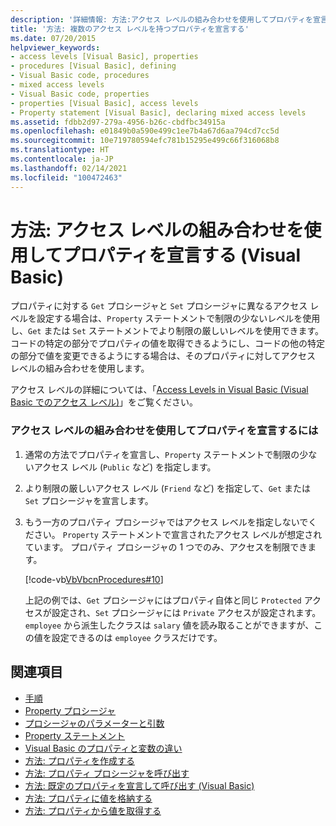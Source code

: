 ```yaml
---
description: '詳細情報: 方法:アクセス レベルの組み合わせを使用してプロパティを宣言する (Visual Basic)'
title: '方法: 複数のアクセス レベルを持つプロパティを宣言する'
ms.date: 07/20/2015
helpviewer_keywords:
- access levels [Visual Basic], properties
- procedures [Visual Basic], defining
- Visual Basic code, procedures
- mixed access levels
- Visual Basic code, properties
- properties [Visual Basic], access levels
- Property statement [Visual Basic], declaring mixed access levels
ms.assetid: fdbb2d97-279a-4956-b26c-cbdfbc34915a
ms.openlocfilehash: e01849b0a590e499c1ee7b4a67d6aa794cd7cc5d
ms.sourcegitcommit: 10e719780594efc781b15295e499c66f316068b8
ms.translationtype: HT
ms.contentlocale: ja-JP
ms.lasthandoff: 02/14/2021
ms.locfileid: "100472463"
---
```

# <a name="how-to-declare-a-property-with-mixed-access-levels-visual-basic"></a>方法: アクセス レベルの組み合わせを使用してプロパティを宣言する (Visual Basic)

プロパティに対する `Get` プロシージャと `Set` プロシージャに異なるアクセス レベルを設定する場合は、`Property` ステートメントで制限の少ないレベルを使用し、`Get` または `Set` ステートメントでより制限の厳しいレベルを使用できます。 コードの特定の部分でプロパティの値を取得できるようにし、コードの他の特定の部分で値を変更できるようにする場合は、そのプロパティに対してアクセス レベルの組み合わせを使用します。  
  
 アクセス レベルの詳細については、「[Access Levels in Visual Basic (Visual Basic でのアクセス レベル)](../declared-elements/access-levels.md)」をご覧ください。  
  
### <a name="to-declare-a-property-with-mixed-access-levels"></a>アクセス レベルの組み合わせを使用してプロパティを宣言するには  
  
1. 通常の方法でプロパティを宣言し、`Property` ステートメントで制限の少ないアクセス レベル (`Public` など) を指定します。  
  
2. より制限の厳しいアクセス レベル (`Friend` など) を指定して、`Get` または `Set` プロシージャを宣言します。  
  
3. もう一方のプロパティ プロシージャではアクセス レベルを指定しないでください。 `Property` ステートメントで宣言されたアクセス レベルが想定されています。 プロパティ プロシージャの 1 つでのみ、アクセスを制限できます。  
  
     [!code-vb[VbVbcnProcedures#10](~/samples/snippets/visualbasic/VS_Snippets_VBCSharp/VbVbcnProcedures/VB/Class1.vb#10)]  
  
     上記の例では、`Get` プロシージャにはプロパティ自体と同じ `Protected` アクセスが設定され、`Set` プロシージャには `Private` アクセスが設定されます。 `employee` から派生したクラスは `salary` 値を読み取ることができますが、この値を設定できるのは `employee` クラスだけです。  
  
## <a name="see-also"></a>関連項目

- [手順](./index.md)
- [Property プロシージャ](./property-procedures.md)
- [プロシージャのパラメーターと引数](./procedure-parameters-and-arguments.md)
- [Property ステートメント](../../../language-reference/statements/property-statement.md)
- [Visual Basic のプロパティと変数の違い](./differences-between-properties-and-variables.md)
- [方法: プロパティを作成する](./how-to-create-a-property.md)
- [方法: プロパティ プロシージャを呼び出す](./how-to-call-a-property-procedure.md)
- [方法: 既定のプロパティを宣言して呼び出す (Visual Basic)](./how-to-declare-and-call-a-default-property.md)
- [方法: プロパティに値を格納する](./how-to-put-a-value-in-a-property.md)
- [方法: プロパティから値を取得する](./how-to-get-a-value-from-a-property.md)
